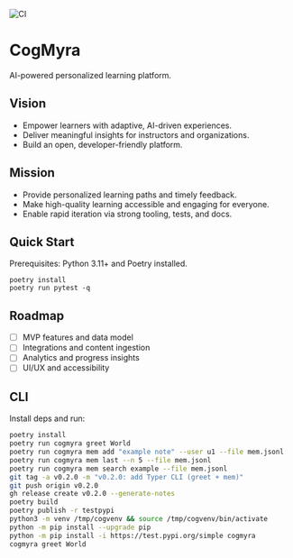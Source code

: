 ![CI](https://github.com/CogMyra/cogmyra/actions/workflows/ci.yml/badge.svg)

# CogMyra

AI-powered personalized learning platform.

## Vision

- Empower learners with adaptive, AI-driven experiences.
- Deliver meaningful insights for instructors and organizations.
- Build an open, developer-friendly platform.

## Mission

- Provide personalized learning paths and timely feedback.
- Make high-quality learning accessible and engaging for everyone.
- Enable rapid iteration via strong tooling, tests, and docs.

## Quick Start

Prerequisites: Python 3.11+ and Poetry installed.

```
poetry install
poetry run pytest -q
```

## Roadmap

- [ ] MVP features and data model
- [ ] Integrations and content ingestion
- [ ] Analytics and progress insights
- [ ] UI/UX and accessibility

## CLI

Install deps and run:

```bash
poetry install
poetry run cogmyra greet World
poetry run cogmyra mem add "example note" --user u1 --file mem.jsonl
poetry run cogmyra mem last --n 5 --file mem.jsonl
poetry run cogmyra mem search example --file mem.jsonl
git tag -a v0.2.0 -m "v0.2.0: add Typer CLI (greet + mem)"
git push origin v0.2.0
gh release create v0.2.0 --generate-notes
poetry build
poetry publish -r testpypi
python3 -m venv /tmp/cogvenv && source /tmp/cogvenv/bin/activate
python -m pip install --upgrade pip
python -m pip install -i https://test.pypi.org/simple cogmyra
cogmyra greet World

